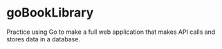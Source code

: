 # goBookLibrary
Practice using Go to make a full web application that makes API calls and stores data in a database.
